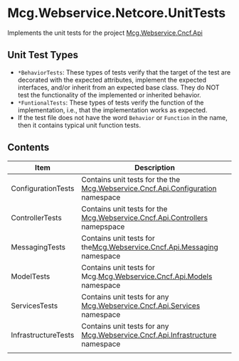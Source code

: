 ﻿# Mcg.Webservice.Netcore.UnitTests

Implements the unit tests for the project [Mcg.Webservice.Cncf.Api](../Mcg.Webservice.Cncf.Api/Readme.md)

## Unit Test Types

* `*BehaviorTests`: These types of tests verify that the target of the test are decorated with the expected attributes, implement the expected interfaces, and/or inherit from an expected base class.  They do NOT test the functionality of the implemented or inherited behavior.
* `*FuntionalTests`: These types of tests verify the function of the implementation, i.e., that the implementation works as expected.
* If the test file does not have the word `Behavior` or `Function` in the name, then it contains typical unit function tests.

## Contents

| **Item**            | **Description**                                                                                                             |
| ------------------- | --------------------------------------------------------------------------------------------------------------------------- |
| ConfigurationTests  | Contains unit tests for the the [Mcg.Webservice.Cncf.Api.Configuration](../Mcg.Webservice.Cncf.Api/Configuration/readme.md) namespace |
| ControllerTests     | Contains unit tests for the [Mcg.Webservice.Cncf.Api.Controllers](../Mcg.Webservice.Cncf.Api/Controllers/readme.md) namepspace        |
| MessagingTests      | Contains unit tests for the[Mcg.Webservice.Cncf.Api.Messaging](../Mcg.Webservice.Cncf.Api/Messaging/readme.md) namespace              |
| ModelTests          | Contains unit tests for Mcg.[Mcg.Webservice.Cncf.Api.Models](../Mcg.Webservice.Cncf.Api/Controllers/readme.md) namespace              |
| ServicesTests       | Contains unit tests for any [Mcg.Webservice.Cncf.Api.Services](../Mcg.Webservice.Cncf.Api/Controllers/readme.md) namespace            |
| InfrastructureTests | Contains unit tests for any [Mcg.Webservice.Cncf.Api.Infrastructure](../Mcg.Webservice.Cncf.Api/Infrastructure/readme.md) namespace   |
|                     |                                                                                                                             |
